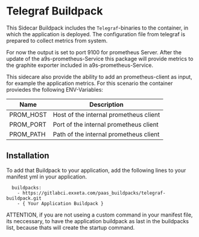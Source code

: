 # Telegraf Buildpack

This Sidecar Buildpack includes the `Telegraf`-binaries to the container, in which the application is deployed.
The configuration file from telegraf is prepared to collect metrics from system.

For now the output is set to port 9100 for prometheus Server.
After the update of the a9s-prometheus-Service this package will provide metrics to the graphite exporter included in a9s-prometheus-Service.

This sidecare also provide the ability to add an prometheus-client as input, for example the application metrics.
For this scenario the container proviedes the following ENV-Variables:

| Name      | Description                            |
| --------- | -------------------------------------- |
| PROM_HOST | Host of the internal prometheus client |
| PROM_PORT | Port of the internal prometheus client | 
| PROM_PATH | Path of the internal prometheus client |

## Installation

To add that Buildpack to your application, add the following lines to your manifest yml in your application.

```
  buildpacks:
    - https://gitlabci.exxeta.com/paas_buildpacks/telegraf-buildpack.git
    - { Your Application Buildpack }
```

ATTENTION, if you are not useing a custom command in your manifest file, its neccessary, to have the application buildpack as last in the buildpacks list, because thats will create the startup command.